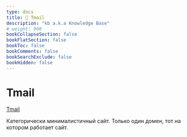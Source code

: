 ```yaml
---
type: docs
title: 🔷 Tmail
description: "kb a.k.a Knowledge Base"
# weight: 900
bookCollapseSection: false
bookFlatSection: false
bookToc: false
bookComments: false
bookSearchExclude: false
bookHidden: false
---
```


# Tmail

[Tmail](https://tmail.link/?nt)

Категорически минималистичный сайт. Только один домен, тот на котором работает сайт.
